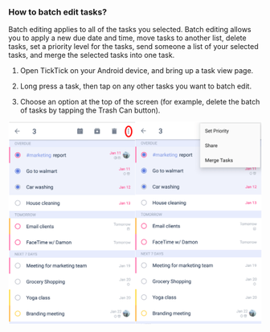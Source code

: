 ### How to batch edit tasks?

Batch editing applies to all of the tasks you selected. Batch editing allows you to apply a new due date and time, move tasks to another list, delete tasks, set a priority level for the tasks, send someone a list of your selected tasks, and merge the selected tasks into one task.

1. Open TickTick on your Android device, and bring up a task view page.

2. Long press a task, then tap on any other tasks you want to batch edit.

3. Choose an option at the top of the screen \(for example, delete the batch of tasks by tapping the Trash Can button\).



![](../tick-android/3.3/3.3.4.png)
